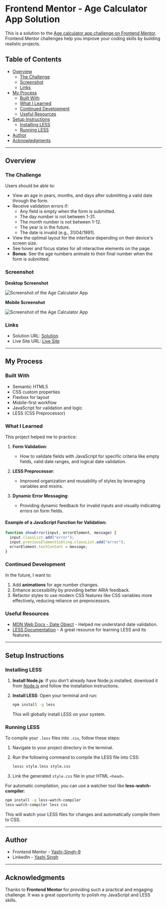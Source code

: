 # Frontend Mentor - Age Calculator App Solution

This is a solution to the [Age calculator app challenge on Frontend Mentor](https://www.frontendmentor.io/challenges/age-calculator-app-dF9DFFpj-Q). Frontend Mentor challenges help you improve your coding skills by building realistic projects.

## Table of Contents

- [Overview](#overview)
  - [The Challenge](#the-challenge)
  - [Screenshot](#screenshot)
  - [Links](#links)
- [My Process](#my-process)
  - [Built With](#built-with)
  - [What I Learned](#what-i-learned)
  - [Continued Development](#continued-development)
  - [Useful Resources](#useful-resources)
- [Setup Instructions](#setup-instructions)
  - [Installing LESS](#installing-less)
  - [Running LESS](#running-less)
- [Author](#author)
- [Acknowledgments](#acknowledgments)

---

## Overview

### The Challenge

Users should be able to:

- View an age in years, months, and days after submitting a valid date through the form.
- Receive validation errors if:
  - Any field is empty when the form is submitted.
  - The day number is not between 1-31.
  - The month number is not between 1-12.
  - The year is in the future.
  - The date is invalid (e.g., 31/04/1991).
- View the optimal layout for the interface depending on their device's screen size.
- See hover and focus states for all interactive elements on the page.
- **Bonus**: See the age numbers animate to their final number when the form is submitted.

### Screenshot

**Desktop Screenshot**

![Screenshot of the Age Calculator App](design/desktop-design.png)

**Mobile Screenshot**

![Screenshot of the Age Calculator App](design/mobile-design.png)

### Links

- Solution URL: [Solution](https://your-solution-url.com)
- Live Site URL: [Live Site](https://your-live-site-url.com)

---

## My Process

### Built With

- Semantic HTML5
- CSS custom properties
- Flexbox for layout
- Mobile-first workflow
- JavaScript for validation and logic
- LESS (CSS Preprocessor)

### What I Learned

This project helped me to practice:

1. **Form Validation**:
   - How to validate fields with JavaScript for specific criteria like empty fields, valid date ranges, and logical date validation.

2. **LESS Preprocessor**:
   - Improved organization and reusability of styles by leveraging variables and mixins.

3. **Dynamic Error Messaging**:
   - Providing dynamic feedback for invalid inputs and visually indicating errors on form fields.

#### Example of a JavaScript Function for Validation:

```javascript
function showError(input, errorElement, message) {
  input.classList.add("error");
  input.previousElementSibling.classList.add("error");
  errorElement.textContent = message;
}
```

### Continued Development

In the future, I want to:

1. Add **animations** for age number changes.
2. Enhance accessibility by providing better ARIA feedback.
3. Refactor styles to use modern CSS features like CSS variables more effectively, reducing reliance on preprocessors.

### Useful Resources

- [MDN Web Docs - Date Object](https://developer.mozilla.org/en-US/docs/Web/JavaScript/Reference/Global_Objects/Date) - Helped me understand date validation.
- [LESS Documentation](https://lesscss.org/) - A great resource for learning LESS and its features.

---

## Setup Instructions

### Installing LESS

1. **Install Node.js**: If you don't already have Node.js installed, download it from [Node.js](https://nodejs.org/) and follow the installation instructions.

2. **Install LESS**: Open your terminal and run:

   ```bash
   npm install -g less
   ```

   This will globally install LESS on your system.

### Running LESS

To compile your `.less` files into `.css`, follow these steps:

1. Navigate to your project directory in the terminal.
2. Run the following command to compile the LESS file into CSS:

   ```bash
   lessc style.less style.css
   ```

3. Link the generated `style.css` file in your HTML `<head>`.

For automatic compilation, you can use a watcher tool like **less-watch-compiler**:

```bash
npm install -g less-watch-compiler
less-watch-compiler less css
```

This will watch your LESS files for changes and automatically compile them to CSS.

---

## Author

- Frontend Mentor - [Yashi-Singh-9](https://www.frontendmentor.io/profile/Yashi-Singh-9)
- LinkedIn - [Yashi Singh](https://www.linkedin.com/in/yashi-singh-b4143a246)

---

## Acknowledgments

Thanks to **Frontend Mentor** for providing such a practical and engaging challenge. It was a great opportunity to polish my JavaScript and LESS skills.
